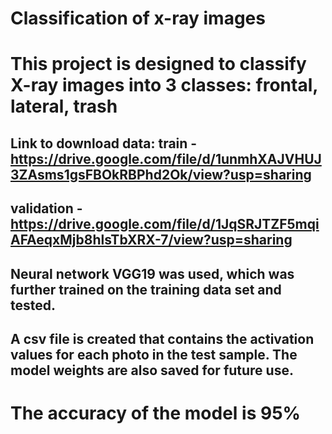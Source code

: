 # Classification of x-ray images

# This project is designed to classify X-ray images into 3 classes: frontal, lateral, trash
## Link to download data: train - https://drive.google.com/file/d/1unmhXAJVHUJ3ZAsms1gsFBOkRBPhd2Ok/view?usp=sharing  
## validation - https://drive.google.com/file/d/1JqSRJTZF5mqiAFAeqxMjb8hlsTbXRX-7/view?usp=sharing
                      
## Neural network VGG19 was used, which was further trained on the training data set and tested.

## A csv file is created that contains the activation values ​​for each photo in the test sample. The model weights are also saved for future use.

# The accuracy of the model is 95%
